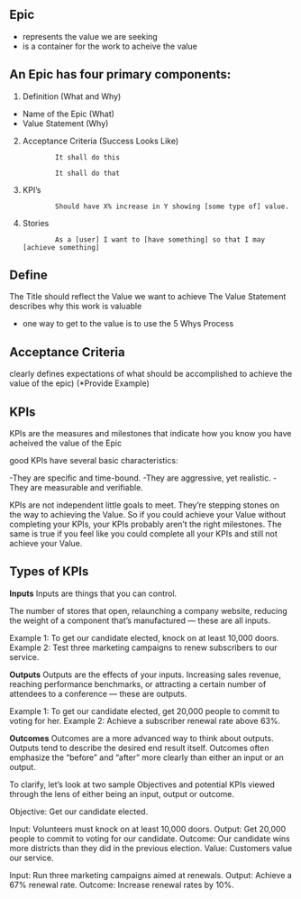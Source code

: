 ## Epic
- represents the value we are seeking
- is a container for the work to acheive the value

## An Epic has four primary components:

1. Definition (What and Why)
* Name of the Epic (What)
* Value Statement (Why)

2. Acceptance Criteria (Success Looks Like)

               It shall do this

               It shall do that

3. KPI’s

               Should have X% increase in Y showing [some type of] value.

4. Stories

               As a [user] I want to [have something] so that I may [achieve something]
               
 ## Define
 The Title should reflect the Value we want to achieve
 The Value Statement describes why this work is valuable
 - one way to get to the value is to use the 5 Whys Process

## Acceptance Criteria
clearly defines expectations of what should be accomplished to achieve the value of the epic)
(*Provide Example)

## KPIs
KPIs are the measures and milestones that indicate how you know you have acheived the value of the Epic

good KPIs have several basic characteristics:

-They are specific and time-bound.
-They are aggressive, yet realistic.
-They are measurable and verifiable.

KPIs are not independent little goals to meet. They’re stepping stones on the way to achieving the Value.
So if you could achieve your Value without completing your KPIs, your KPIs probably aren’t the right milestones.
The same is true if you feel like you could complete all your KPIs and still not achieve your Value. 

## Types of KPIs
**Inputs**
Inputs are things that you can control.

The number of stores that open, relaunching a company website, reducing the weight of a component that’s manufactured — these are all inputs.

Example 1: To get our candidate elected, knock on at least 10,000 doors.
Example 2: Test three marketing campaigns to renew subscribers to our service.

**Outputs**
Outputs are the effects of your inputs. Increasing sales revenue, reaching performance benchmarks, or attracting a certain number of attendees to a conference — these are outputs.

Example 1: To get our candidate elected, get 20,000 people to commit to voting for her.
Example 2: Achieve a subscriber renewal rate above 63%.

**Outcomes**
Outcomes are a more advanced way to think about outputs. Outputs tend to describe the desired end result itself. Outcomes often emphasize the “before” and “after” more clearly than either an input or an output.

To clarify, let’s look at two sample Objectives and potential KPIs viewed through the lens of either being an input, output or outcome.

Objective: Get our candidate elected.

Input: Volunteers must knock on at least 10,000 doors.
Output: Get 20,000 people to commit to voting for our candidate.
Outcome: Our candidate wins more districts than they did in the previous election.
Value: Customers value our service.

Input: Run three marketing campaigns aimed at renewals.
Output: Achieve a 67% renewal rate.
Outcome: Increase renewal rates by 10%.
